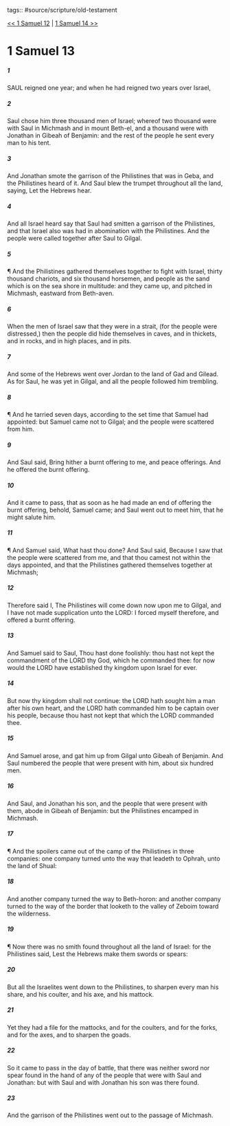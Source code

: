 tags:: #source/scripture/old-testament

[<< 1 Samuel 12](/Old_Testament/09_1_Samuel/1_Samuel_12.md) | [1 Samuel 14 >>](/Old_Testament/09_1_Samuel/1_Samuel_14.md)

# 1 Samuel 13

##### 1

SAUL reigned one year; and when he had reigned two years over Israel,

##### 2

Saul chose him three thousand men of Israel; whereof two thousand were with Saul in Michmash and in mount Beth-el, and a thousand were with Jonathan in Gibeah of Benjamin: and the rest of the people he sent every man to his tent.

##### 3

And Jonathan smote the garrison of the Philistines that was in Geba, and the Philistines heard of it. And Saul blew the trumpet throughout all the land, saying, Let the Hebrews hear.

##### 4

And all Israel heard say that Saul had smitten a garrison of the Philistines, and that Israel also was had in abomination with the Philistines. And the people were called together after Saul to Gilgal.

##### 5

¶ And the Philistines gathered themselves together to fight with Israel, thirty thousand chariots, and six thousand horsemen, and people as the sand which is on the sea shore in multitude: and they came up, and pitched in Michmash, eastward from Beth-aven.

##### 6

When the men of Israel saw that they were in a strait, (for the people were distressed,) then the people did hide themselves in caves, and in thickets, and in rocks, and in high places, and in pits.

##### 7

And some of the Hebrews went over Jordan to the land of Gad and Gilead. As for Saul, he was yet in Gilgal, and all the people followed him trembling.

##### 8

¶ And he tarried seven days, according to the set time that Samuel had appointed: but Samuel came not to Gilgal; and the people were scattered from him.

##### 9

And Saul said, Bring hither a burnt offering to me, and peace offerings. And he offered the burnt offering.

##### 10

And it came to pass, that as soon as he had made an end of offering the burnt offering, behold, Samuel came; and Saul went out to meet him, that he might salute him.

##### 11

¶ And Samuel said, What hast thou done? And Saul said, Because I saw that the people were scattered from me, and that thou camest not within the days appointed, and that the Philistines gathered themselves together at Michmash;

##### 12

Therefore said I, The Philistines will come down now upon me to Gilgal, and I have not made supplication unto the LORD: I forced myself therefore, and offered a burnt offering.

##### 13

And Samuel said to Saul, Thou hast done foolishly: thou hast not kept the commandment of the LORD thy God, which he commanded thee: for now would the LORD have established thy kingdom upon Israel for ever.

##### 14

But now thy kingdom shall not continue: the LORD hath sought him a man after his own heart, and the LORD hath commanded him to be captain over his people, because thou hast not kept that which the LORD commanded thee.

##### 15

And Samuel arose, and gat him up from Gilgal unto Gibeah of Benjamin. And Saul numbered the people that were present with him, about six hundred men.

##### 16

And Saul, and Jonathan his son, and the people that were present with them, abode in Gibeah of Benjamin: but the Philistines encamped in Michmash.

##### 17

¶ And the spoilers came out of the camp of the Philistines in three companies: one company turned unto the way that leadeth to Ophrah, unto the land of Shual:

##### 18

And another company turned the way to Beth-horon: and another company turned to the way of the border that looketh to the valley of Zeboim toward the wilderness.

##### 19

¶ Now there was no smith found throughout all the land of Israel: for the Philistines said, Lest the Hebrews make them swords or spears:

##### 20

But all the Israelites went down to the Philistines, to sharpen every man his share, and his coulter, and his axe, and his mattock.

##### 21

Yet they had a file for the mattocks, and for the coulters, and for the forks, and for the axes, and to sharpen the goads.

##### 22

So it came to pass in the day of battle, that there was neither sword nor spear found in the hand of any of the people that were with Saul and Jonathan: but with Saul and with Jonathan his son was there found.

##### 23

And the garrison of the Philistines went out to the passage of Michmash.

